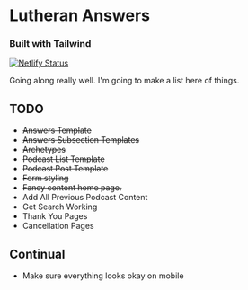 # Lutheran Answers 
### Built with Tailwind

[![Netlify Status](https://api.netlify.com/api/v1/badges/8b184ef8-0210-4c9e-8770-43c6a48a4ab4/deploy-status)](https://app.netlify.com/sites/astonishing-pasca-b3aeb6/deploys)

Going along really well. I'm going to make a list here of things.

## TODO

* ~~Answers Template~~
* ~~Answers Subsection Templates~~
* ~~Archetypes~~
* ~~Podcast List Template~~
* ~~Podcast Post Template~~
* ~~Form styling~~
* ~~Fancy content home page.~~
* Add All Previous Podcast Content
* Get Search Working
* Thank You Pages
* Cancellation Pages

## Continual
* Make sure everything looks okay on mobile